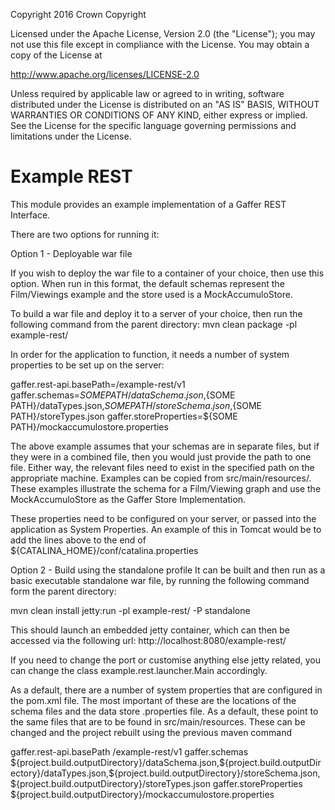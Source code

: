 Copyright 2016 Crown Copyright

Licensed under the Apache License, Version 2.0 (the "License");
you may not use this file except in compliance with the License.
You may obtain a copy of the License at

  http://www.apache.org/licenses/LICENSE-2.0

Unless required by applicable law or agreed to in writing, software
distributed under the License is distributed on an "AS IS" BASIS,
WITHOUT WARRANTIES OR CONDITIONS OF ANY KIND, either express or implied.
See the License for the specific language governing permissions and
limitations under the License.


Example REST
============
This module provides an example implementation of a Gaffer REST Interface.

There are two options for running it:

Option 1 - Deployable war file

If you wish to deploy the war file to a container of your choice, then use this option.
When run in this format, the default schemas represent the Film/Viewings example and the store used is a MockAccumuloStore.

To build a war file and deploy it to a server of your choice, then run the following command from the parent directory:
mvn clean package -pl example-rest/

In order for the application to function, it needs a number of system properties to be set up on the server:

gaffer.rest-api.basePath=/example-rest/v1
gaffer.schemas=${SOME PATH}/dataSchema.json,${SOME PATH}/dataTypes.json,${SOME PATH}/storeSchema.json,${SOME PATH}/storeTypes.json
gaffer.storeProperties=${SOME PATH}/mockaccumulostore.properties

The above example assumes that your schemas are in separate files, but if they were in a combined file, then you would just provide the path to one file.
Either way, the relevant files need to exist in the specified path on the appropriate machine. Examples can be copied from src/main/resources/. These examples illustrate the schema
 for a Film/Viewing graph and use the MockAccumuloStore as the Gaffer Store Implementation.

These properties need to be configured on your server, or passed into the application as System Properties.
An example of this in Tomcat would be to add the lines above to the end of ${CATALINA_HOME}/conf/catalina.properties

Option 2 - Build using the standalone profile
It can be built and then run as a basic executable standalone war file, by running the following command form the parent directory:

mvn clean install jetty:run -pl example-rest/ -P standalone

This should launch an embedded jetty container, which can then be accessed via the following url:
http://localhost:8080/example-rest/

If you need to change the port or customise anything else jetty related, you can change the class example.rest.launcher.Main accordingly.

As a default, there are a number of system properties that are configured in the pom.xml file. The most important of these are the locations of the schema
files and the data store .properties file. As a default, these point to the same files that are to be found in src/main/resources. These can be changed and the project rebuilt using the previous maven command

<systemProperties>
      <systemProperty>
          <name>gaffer.rest-api.basePath</name>
          <value>/example-rest/v1</value>
      </systemProperty>
      <systemProperty>
          <name>gaffer.schemas</name>
          <!-- this needs to point to your Gaffer schema files-->
          <value>${project.build.outputDirectory}/dataSchema.json,${project.build.outputDirectory}/dataTypes.json,${project.build.outputDirectory}/storeSchema.json,${project.build.outputDirectory}/storeTypes.json</value>
      </systemProperty>
      <systemProperty>
          <name>gaffer.storeProperties</name>
           <!-- this needs to point your data store properties file-->
          <value>${project.build.outputDirectory}/mockaccumulostore.properties</value>
      </systemProperty>
  </systemProperties>


